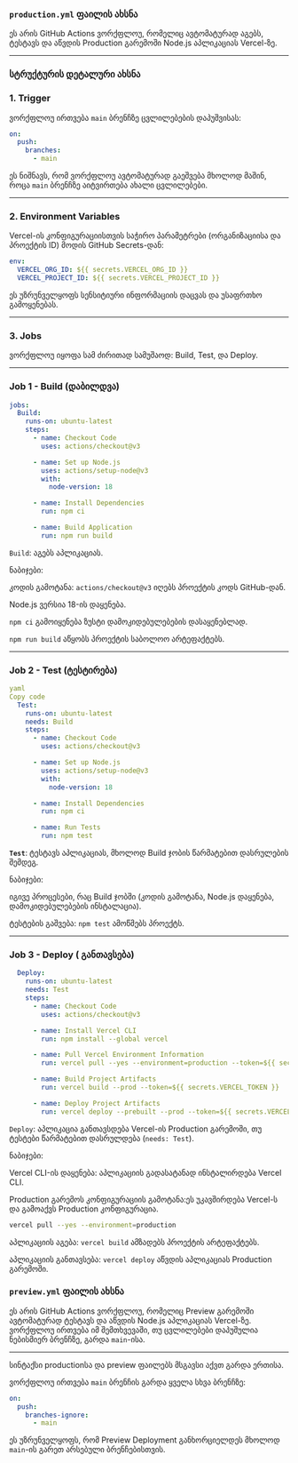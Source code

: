 ### `production.yml` ფაილის ახსნა

ეს არის GitHub Actions ვორქფლოუ, რომელიც ავტომატურად აგებს, ტესტავს და აწვდის Production გარემოში Node.js აპლიკაციას Vercel-ზე.

---

### სტრუქტურის დეტალური ახსნა

### 1. Trigger

ვორქფლოუ ირთვება `main` ბრენჩზე ცვლილებების დაპუშვისას:

```yaml
on:
  push:
    branches:
      - main
```

ეს ნიშნავს, რომ ვორქფლოუ ავტომატურად გაეშვება მხოლოდ მაშინ, როცა `main` ბრენჩზე აიტვირთება ახალი ცვლილებები.

---

### **2. Environment Variables**

Vercel-ის კონფიგურაციისთვის საჭირო პარამეტრები (ორგანიზაციისა და პროექტის ID) მოდის GitHub Secrets-დან:

```yaml
env:
  VERCEL_ORG_ID: ${{ secrets.VERCEL_ORG_ID }}
  VERCEL_PROJECT_ID: ${{ secrets.VERCEL_PROJECT_ID }}
```

ეს უზრუნველყოფს სენსიტიური ინფორმაციის დაცვას და უსაფრთხო გამოყენებას.

---

### **3**. Jobs

ვორქფლოუ იყოფა სამ ძირითად სამუშაოდ: Build, Test, და Deploy.

---

### Job 1 - Build (დაბილდვა)

```yaml
jobs:
  Build:
    runs-on: ubuntu-latest
    steps:
      - name: Checkout Code
        uses: actions/checkout@v3

      - name: Set up Node.js
        uses: actions/setup-node@v3
        with:
          node-version: 18

      - name: Install Dependencies
        run: npm ci

      - name: Build Application
        run: npm run build
```

`Build`: აგებს აპლიკაციას.

ნაბიჯები:

კოდის გამოტანა: `actions/checkout@v3` იღებს პროექტის კოდს GitHub-დან.

Node.js ვერსია 18-ის დაყენება.

`npm ci` გამოიყენება ზუსტი დამოკიდებულებების დასაყენებლად.

`npm run build` აწყობს პროექტის საბოლოო არტეფაქტებს.

---

### **Job 2 - Test (ტესტირება)**

```yaml
yaml
Copy code
  Test:
    runs-on: ubuntu-latest
    needs: Build
    steps:
      - name: Checkout Code
        uses: actions/checkout@v3

      - name: Set up Node.js
        uses: actions/setup-node@v3
        with:
          node-version: 18

      - name: Install Dependencies
        run: npm ci

      - name: Run Tests
        run: npm test

```

**`Test`**: ტესტავს აპლიკაციას, მხოლოდ Build ჯობის წარმატებით დასრულების შემდეგ.

ნაბიჯები:

იგივე პროცესები, რაც Build ჯობში (კოდის გამოტანა, Node.js დაყენება, დამოკიდებულებების ინსტალაცია).

ტესტების გაშვება: `npm test` ამოწმებს პროექტს.

---

### **Job 3 - Deploy ( განთავსება)**

```yaml
  Deploy:
    runs-on: ubuntu-latest
    needs: Test
    steps:
      - name: Checkout Code
        uses: actions/checkout@v3

      - name: Install Vercel CLI
        run: npm install --global vercel

      - name: Pull Vercel Environment Information
        run: vercel pull --yes --environment=production --token=${{ secrets.VERCEL_TOKEN }}

      - name: Build Project Artifacts
        run: vercel build --prod --token=${{ secrets.VERCEL_TOKEN }}

      - name: Deploy Project Artifacts
        run: vercel deploy --prebuilt --prod --token=${{ secrets.VERCEL_TOKEN }}

```

`Deploy`: აპლიკაცია განთავსდება Vercel-ის Production გარემოში, თუ ტესტები წარმატებით დასრულდება (`needs: Test`).

ნაბიჯები:

Vercel CLI-ის დაყენება: აპლიკაციის გადასატანად ინსტალირდება Vercel CLI.

Production გარემოს კონფიგურაციის გამოტანა:ეს უკავშირდება Vercel-ს და გამოაქვს Production კონფიგურაცია.

```bash
vercel pull --yes --environment=production
```

აპლიკაციის აგება: `vercel build` ამზადებს პროექტის არტეფაქტებს.

აპლიკაციის განთავსება: `vercel deploy` აწვდის აპლიკაციას Production გარემოში.



### `preview.yml` ფაილის ახსნა

ეს არის GitHub Actions ვორქფლოუ, რომელიც Preview გარემოში ავტომატურად ტესტავს და აწვდის Node.js აპლიკაციას Vercel-ზე. ვორქფლოუ ირთვება იმ შემთხვევაში, თუ ცვლილებები დაპუშულია ნებისმიერ ბრენჩზე, გარდა `main`-ისა.

---

სინტაქსი productionსა და preview ფაილებს მსგავსი აქვთ გარდა ერთისა. 

ვორქფლოუ ირთვება `main` ბრენჩის გარდა ყველა სხვა ბრენჩზე:

```yaml
on:
  push:
    branches-ignore:
      - main
```

ეს უზრუნველყოფს, რომ Preview Deployment განხორციელდეს მხოლოდ `main`-ის გარეთ არსებული ბრენჩებისთვის.
